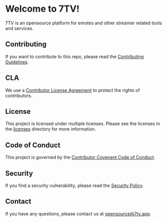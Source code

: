 # Welcome to 7TV!

7TV is an opensource platform for emotes and other streamer related tools and services.

## Contributing

If you want to contribute to this repo, please read the [Contributing Guidelines](CONTRIBUTING.md).

## CLA

We use a [Contributor License Agreement](https://github.com/SevenTV/.github/blob/main/CLA.md) to protect the rights of contributors.

## License

This project is licensed under multiple licenses. Please see the licenses in the [licenses](licenses) directory for more information.


## Code of Conduct

This project is governed by the [Contributor Covenant Code of Conduct](https://github.com/SevenTV/.github/blob/main/CODE_OF_CONDUCT.md).

## Security

If you find a security vulnerability, please read the [Security Policy](https://github.com/SevenTV/.github/blob/main/.github/SECURITY.md).

## Contact

If you have any questions, please contact us at [opensource@7tv.app](mailto:opensource@7tv.app).
